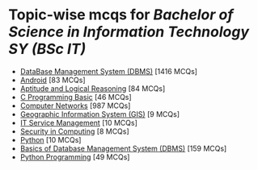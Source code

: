 # Topic-wise mcqs for *Bachelor of Science in Information Technology SY (BSc IT)*

- [DataBase Management System \(DBMS\)](https://mcqmate.com/topic/database-management-system) [1416 MCQs]
- [Android](https://mcqmate.com/topic/android) [83 MCQs]
- [Aptitude and Logical Reasoning](https://mcqmate.com/topic/aptitude-and-logical-reasoning) [84 MCQs]
- [C Programming Basic](https://mcqmate.com/topic/c-programming-basic) [46 MCQs]
- [Computer Networks](https://mcqmate.com/topic/computer-networks) [987 MCQs]
- [Geographic Information System \(GIS\)](https://mcqmate.com/topic/geographic-information-system-gis) [9 MCQs]
- [IT Service Management](https://mcqmate.com/topic/it-service-management) [10 MCQs]
- [Security in Computing](https://mcqmate.com/topic/security-in-computing) [8 MCQs]
- [Python](https://mcqmate.com/topic/python) [10 MCQs]
- [Basics of Database Management System \(DBMS\)](https://mcqmate.com/topic/basics-of-database-management-system-dbms) [159 MCQs]
- [Python Programming](https://mcqmate.com/topic/python-programming) [49 MCQs]
